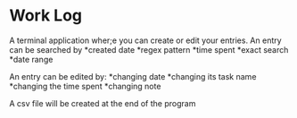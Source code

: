 # Work Log
A terminal application wher;e you can create or edit your entries.
An entry can be searched by
    *created date
    *regex pattern
    *time spent
    *exact search
    *date range

An entry can be edited by:
    *changing date
    *changing its task name
    *changing the time spent
    *changing note

A csv file will be created at the end of the program
